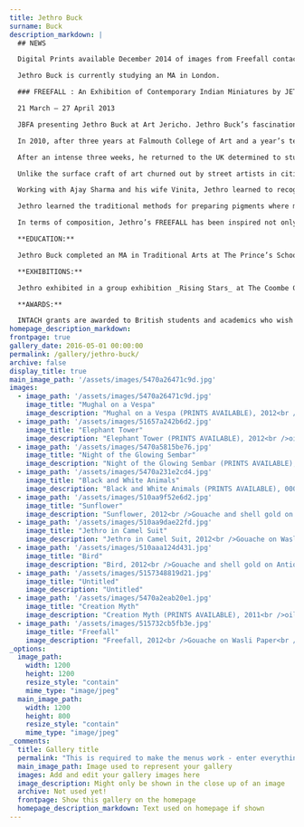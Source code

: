 ```yaml
---
title: Jethro Buck
surname: Buck
description_markdown: |
  ## NEWS

  Digital Prints available December 2014 of images from Freefall contact Jenny Blyth Fine Art.

  Jethro Buck is currently studying an MA in London.

  ### FREEFALL : An Exhibition of Contemporary Indian Miniatures by JETHRO BUCK

  21 March – 27 April 2013

  JBFA presenting Jethro Buck at Art Jericho. Jethro Buck’s fascination with the ancient art of Indian miniature painting is core to his work. It is not only the aesthetic beauty and fine workmanship that has captured his imagination, but also the fables and mysticism that has created such rich and exotic art for thousands of years. FREEFALL is an exhibition of around 30 paintings that blend East with West. Incorporating his own expression, narrative and scale, to the form and decorative style of classical Indian miniature painting, Jethro has composed a contemporary body of work inspired by the experience of his journey to India, a country both ancient and modern.

  In 2010, after three years at Falmouth College of Art and a year’s teaching at St. Edwards School Oxford, Jethro travelled to Udaipur – the City of Lakes - to visit a friend who was teaching there. Exploring the backstreets of the city, he saw through an open door, a young boy sitting cross-legged on the workshop floor, grinding minerals with pestle and mortar to make pigments. Intrigued, he stepped inside and discovered Master and a team of artisans working together to create classical Indian miniature paintings. He describes it as stepping back 500 years in time, and spellbound by the scene before him, he asked if he might sit and watch – which he did for some hours. Returning the next day, he asked again if he might sit and watch, and when reappearing a third time, he was given a bowl and tools and invited to work - and so began Jethro’s exploration of miniature painting.

  After an intense three weeks, he returned to the UK determined to study in India. He applied to INTACH (India National Trust for Art and Cultural Heritage) for a travel grant, and was awarded £1000 for flight and travel. He researched the possibilities for apprenticeship and was referred by artist Olivia Fraser, to miniaturist Master Ajay Sharma who invited him to Jaipur – the Pink City – to work with him as a student in the studio.

  Unlike the surface craft of art churned out by street artists in cities across India, Ajay Sharma is Master of one of the few remaining artisan studios with a full apprenticeship system that adheres to the cannons of the past – a prescribed, almost ritualistic process, with a strict regimen for the preparation of base and colour - where application is a finely crafted process followed precisely, and where ego and the individualism of art as we know it in the West, is sacrificed for an art form which has grown up out of, and remains strongly bound to, religious narrative.

  Working with Ajay Sharma and his wife Vinita, Jethro learned to recognise the many different styles of classical Indian painting particular to different regions. His preferred schools reflected in his own work are Mughal with its combined influences of both East and West and a heightened sense of naturalism reflected in the faces, where one face is distinct from another; Rajput, with its typically flat planes of colour; and Kangra, from the foothills of the Himalayas, for its stillness and less saturated colours, the haunting night scenes and distinctively detailed trees.

  Jethro learned the traditional methods for preparing pigments where minerals such as Malachite, Cinnabar and Lapis Lazuli are ground to a powder and bound with gum Arabic, how to make a perfect brush from the hairs on a squirrel’s tail, and under the keen eye of both Master and wife, how to paint in classical Indian miniaturist style.

  In terms of composition, Jethro’s FREEFALL has been inspired not only by the traditional tales and religious stories depicted in the miniaturist paintings of old, but also contemporary daily life on the streets that he observed around him. Udaipur, an ancient city set in the desert state of Rajasthan, was originally irrigated by the Mughals with water from surrounding lakes. Jethro photographed the local boys as they launched themselves joyously into the water and these, together with photographs of the artist himself recreating these leaps and falls, form the basis for many of the paintings in this exhibition. Essentially Jethro Buck’s paintings express the vitality and freedom, the FREEFALL experience of leaving home to explore India in all its multiplicity.

  **EDUCATION:**

  Jethro Buck completed an MA in Traditional Arts at The Prince’s School of Traditional Arts, London in June 2014\. Born in 1986, he attended Falmouth College of Art 2005-8, following a year of Art Foundation at Abingdon & Whitney College in 2003\. After university, he worked at St. Edwards School, Oxford as a teaching assistant and technician where he was also Artist in Residence.

  **EXHIBITIONS:**

  Jethro exhibited in a group exhibition _Rising Stars_ at The Coombe Gallery, Dartmouth in 2009 and had a solo exhibition at North Wall Gallery, Oxford in 2010.

  **AWARDS:**

  INTACH grants are awarded to British students and academics who wish to learn traditional Indian crafts.
homepage_description_markdown: 
frontpage: true
gallery_date: 2016-05-01 00:00:00
permalink: /gallery/jethro-buck/
archive: false
display_title: true
main_image_path: '/assets/images/5470a26471c9d.jpg'
images:
  - image_path: '/assets/images/5470a26471c9d.jpg'
    image_title: "Mughal on a Vespa"
    image_description: "Mughal on a Vespa (PRINTS AVAILABLE), 2012<br />oil on linen<br />80 x 56 cm<br />SOLD"
  - image_path: '/assets/images/51657a242b6d2.jpg'
    image_title: "Elephant Tower"
    image_description: "Elephant Tower (PRINTS AVAILABLE), 2012<br />oil and acrylic on linen<br />150 x 80 cm<br />&amp;pound;1500"
  - image_path: '/assets/images/5470a5815be76.jpg'
    image_title: "Night of the Glowing Sembar"
    image_description: "Night of the Glowing Sembar (PRINTS AVAILABLE), 2011<br />Gouache on watercolour paper<br />37 x 25 cm<br />SOLD"
  - image_path: '/assets/images/5470a231e2cd4.jpg'
    image_title: "Black and White Animals"
    image_description: "Black and White Animals (PRINTS AVAILABLE), 0000<br />Gouache on watercolour paper<br />38 x 27 cm<br />SOLD"
  - image_path: '/assets/images/510aa9f52e6d2.jpg'
    image_title: "Sunflower"
    image_description: "Sunflower, 2012<br />Gouache and shell gold on hand made paper starched and tea stained by artist<br />24 x 24 cm<br />SOLD"
  - image_path: '/assets/images/510aa9dae22fd.jpg'
    image_title: "Jethro in Camel Suit"
    image_description: "Jethro in Camel Suit, 2012<br />Gouache on Wasli paper<br />SOLD"
  - image_path: '/assets/images/510aaa124d431.jpg'
    image_title: "Bird"
    image_description: "Bird, 2012<br />Gouache and shell gold on Antique handmade paper<br />30 x 20 cm<br />SOLD"
  - image_path: '/assets/images/5157348819d21.jpg'
    image_title: "Untitled"
    image_description: "Untitled"
  - image_path: '/assets/images/5470a2eab20e1.jpg'
    image_title: "Creation Myth"
    image_description: "Creation Myth (PRINTS AVAILABLE), 2011<br />oil on primed paper<br />36 x 28 cm<br />SOLD"
  - image_path: '/assets/images/515732cb5fb3e.jpg'
    image_title: "Freefall"
    image_description: "Freefall, 2012<br />Gouache on Wasli Paper<br />135 x 92 cm<br />SOLD"
_options:
  image_path:
    width: 1200
    height: 1200
    resize_style: "contain"
    mime_type: "image/jpeg"
  main_image_path:
    width: 1200
    height: 800
    resize_style: "contain"
    mime_type: "image/jpeg"
_comments:
  title: Gallery title
  permalink: "This is required to make the menus work - enter everything in lower case, no digits, no spaces in this format /gallery/my-new-gallery/"
  main_image_path: Image used to represent your gallery
  images: Add and edit your gallery images here
  image_description: Might only be shown in the close up of an image
  archive: Not used yet!
  frontpage: Show this gallery on the homepage
  homepage_description_markdown: Text used on homepage if shown
---
```

